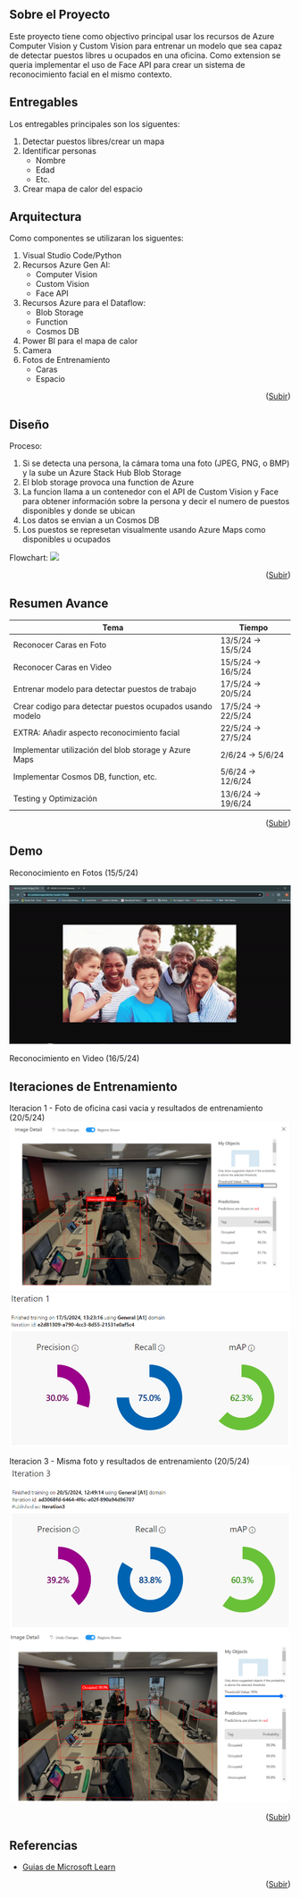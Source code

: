 <a name="readme-top"></a>

## Sobre el Proyecto

Este proyecto tiene como objectivo principal usar los recursos de Azure Computer Vision y Custom Vision para entrenar un modelo que sea capaz de detectar puestos libres u ocupados en una oficina. Como extension se queria implementar el uso de Face API para crear un sistema de reconocimiento facial en el mismo contexto.

## Entregables

Los entregables principales son los siguentes:
1. Detectar puestos libres/crear un mapa
2. Identificar personas
   - Nombre
   - Edad
   - Etc.
4. Crear mapa de calor del espacio

## Arquitectura

Como componentes se utilizaran los siguentes:
1. Visual Studio Code/Python
2. Recursos Azure Gen AI:
   - Computer Vision
   - Custom Vision
   - Face API
4. Recursos Azure para el Dataflow:
   - Blob Storage
   - Function
   - Cosmos DB
6. Power BI para el mapa de calor
7. Camera
8. Fotos de Entrenamiento
   - Caras
   - Espacio

<p align="right">(<a href="#readme-top">Subir</a>)</p>

## Diseño
Proceso:
1. Si se detecta una persona, la cámara toma una foto (JPEG, PNG, o BMP) y la sube un Azure Stack Hub Blob Storage
2. El blob storage provoca una function de Azure
3. La funcion llama a un contenedor con el API de Custom Vision y Face para obtener información sobre la persona y decir el numero de puestos disponibles y donde se ubican
4. Los datos se envian a un Cosmos DB
5. Los puestos se represetan visualmente usando Azure Maps como disponibles u ocupados

Flowchart:
![](https://github.com/pablosabaterlp/ProyectoPractica/blob/20b36552864391166153449884c0ee686716a502/FaceRecognitionAzure/Extra/Dise%C3%B1o2%20(2).png)

<p align="right">(<a href="#readme-top">Subir</a>)</p>

## Resumen Avance

|    Tema       | Tiempo |
| ------------- | ------------- |
| Reconocer Caras en Foto | 13/5/24 -> 15/5/24 |
| Reconocer Caras en Video | 15/5/24 -> 16/5/24 |
| Entrenar modelo para detectar puestos de trabajo | 17/5/24 -> 20/5/24 |
| Crear codigo para detectar puestos ocupados usando modelo | 17/5/24 -> 22/5/24 |
| EXTRA: Añadir aspecto reconocimiento facial | 22/5/24 -> 27/5/24 |
| Implementar utilización del blob storage y Azure Maps | 2/6/24 -> 5/6/24 |
| Implementar Cosmos DB, function, etc. | 5/6/24 -> 12/6/24 |
| Testing y Optimización | 13/6/24 -> 19/6/24 |

<p align="right">(<a href="#readme-top">Subir</a>)</p>

## Demo

Reconocimiento en Fotos (15/5/24)

![](https://github.com/pablosabaterlp/ProyectoPractica/blob/866d609e9bd3f5f5792336910f7601ea52951a56/FaceRecognitionAzure/Extra/demo.gif)

Reconocimiento en Video (16/5/24)


## Iteraciones de Entrenamiento
Iteracion 1 - Foto de oficina casi vacia y resultados de entrenamiento (20/5/24)
![](https://github.com/pablosabaterlp/ProyectoPractica/blob/bde28e7c1f6d53ce78eca150dbe9d973b60bdd22/FaceRecognitionAzure/Extra/EntrenamientoTest4%20-%20Oficina.png)
![](https://github.com/pablosabaterlp/ProyectoPractica/blob/ab9f93f33710ec95cf37bd0d9d0811cbed83c61b/FaceRecognitionAzure/Extra/EntrenamientoIter1.png)

Iteracion 3 - Misma foto y resultados de entrenamiento (20/5/24)
![](https://github.com/pablosabaterlp/ProyectoPractica/blob/3cee4988938afeac8cac580c38dabbfb0551dfd7/FaceRecognitionAzure/Extra/Captura%20de%20pantalla%202024-05-20%20131357.png)
![](https://github.com/pablosabaterlp/ProyectoPractica/blob/0b9151d6a4e7e64c19ae3b6dfc2250d94fb207fe/FaceRecognitionAzure/Extra/TestOficina2.png)
<p align="right">(<a href="#readme-top">Subir</a>)</p>

## Referencias
* [Guias de Microsoft Learn](https://learn.microsoft.com/en-us/azure/ai-services/computer-vision/)

<p align="right">(<a href="#readme-top">Subir</a>)</p>




